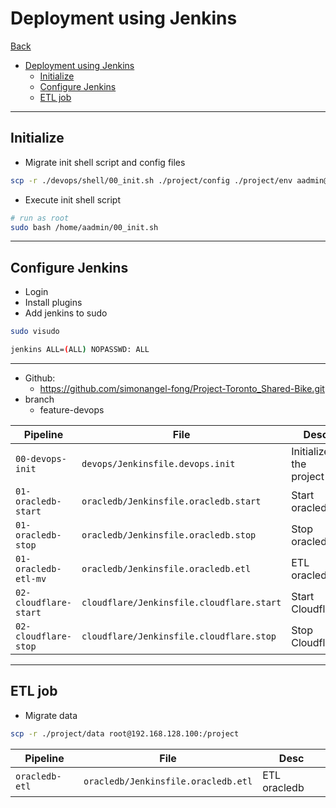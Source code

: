 # Deployment using Jenkins

[Back](../../../README.md)

- [Deployment using Jenkins](#deployment-using-jenkins)
  - [Initialize](#initialize)
  - [Configure Jenkins](#configure-jenkins)
  - [ETL job](#etl-job)

---

## Initialize

- Migrate init shell script and config files

```sh
scp -r ./devops/shell/00_init.sh ./project/config ./project/env aadmin@192.168.128.100:~
```

- Execute init shell script

```sh
# run as root
sudo bash /home/aadmin/00_init.sh
```

---

## Configure Jenkins

- Login
- Install plugins
- Add jenkins to sudo

```sh
sudo visudo

jenkins ALL=(ALL) NOPASSWD: ALL
```

---

- Github:
  - https://github.com/simonangel-fong/Project-Toronto_Shared-Bike.git
- branch
  - feature-devops

| Pipeline              | File                                      | Desc                    |
| --------------------- | ----------------------------------------- | ----------------------- |
| `00-devops-init`      | `devops/Jenkinsfile.devops.init`          | Initialized the project |
| `01-oracledb-start`   | `oracledb/Jenkinsfile.oracledb.start`     | Start oracledb          |
| `01-oracledb-stop`    | `oracledb/Jenkinsfile.oracledb.stop`      | Stop oracledb           |
| `01-oracledb-etl-mv`  | `oracledb/Jenkinsfile.oracledb.etl`       | ETL oracledb            |
| `02-cloudflare-start` | `cloudflare/Jenkinsfile.cloudflare.start` | Start Cloudflare        |
| `02-cloudflare-stop`  | `cloudflare/Jenkinsfile.cloudflare.stop`  | Stop Cloudflare         |

---

## ETL job

- Migrate data

```sh
scp -r ./project/data root@192.168.128.100:/project
```

| Pipeline       | File                                | Desc         |
| -------------- | ----------------------------------- | ------------ |
| `oracledb-etl` | `oracledb/Jenkinsfile.oracledb.etl` | ETL oracledb |
